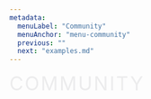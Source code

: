 ```yaml
---
metadata:
  menuLabel: "Community"
  menuAnchor: "menu-community"
  previous: ""
  next: "examples.md"
---
```


<div id ='menu-community' style='font-size: 34px; font-weight:400; color: #ececed; letter-spacing: 2.5px; padding-bottom: 10px'>COMMUNITY</div>